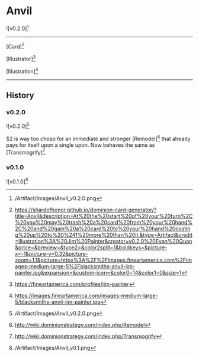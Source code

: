 # Anvil

![v0.2.0][^v0.2.0]

---

[Card][^Card]

[Illustrator][^Illustrator]

[Illustration][^Illustration]

---

## History

### v0.2.0

![v0.2.0][^v0.2.0]

$2 is way too cheap for an immediate and stronger [Remodel][^Remodel] that
already pays for itself upon a single upon.
Now behaves the same as [Transmogrify][^Transmogrify].

### v0.1.0

![v0.1.0][^v0.1.0]

[^v0.2.0]: /Artifact/Images/Anvil_v0.2.0.png
[^v0.1.0]: /Artifact/Images/Anvil_v0.1.png
[^Remodel]: http://wiki.dominionstrategy.com/index.php/Remodel
[^Transmogrify]: http://wiki.dominionstrategy.com/index.php/Transmogrify
[^Card]: https://shardofhonor.github.io/dominion-card-generator/?title=Anvil&description=At%20the%20start%20of%20your%20turn%2C%20you%20may%20trash%20a%20card%20from%20your%20hand%2C%20and%20gain%20a%20card%20to%20your%20hand%20costing%20up%20to%20%241%20more%20than%20it.&type=Artifact&credit=Illustration%3A%20Jim%20Painter&creator=v0.2.0%20Evan%20Quan&price=&preview=&type2=&color2split=1&boldkeys=&picture-x=-1&picture-y=0.32&picture-zoom=1.1&picture=https%3A%2F%2Fimages.fineartamerica.com%2Fimages-medium-large-5%2Fblacksmiths-anvil-jim-painter.jpg&expansion=&custom-icon=&color0=14&color1=0&size=1
[^Illustrator]: https://fineartamerica.com/profiles/jim-painter
[^Illustration]: https://images.fineartamerica.com/images-medium-large-5/blacksmiths-anvil-jim-painter.jpg
